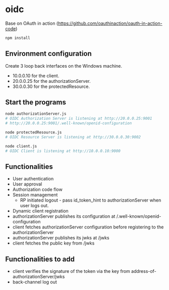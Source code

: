 # oidc

Base on OAuth in action (https://github.com/oauthinaction/oauth-in-action-code)

```sh
npm install
```

## Environment configuration

Create 3 loop back interfaces on the Windows machine.

* 10.0.0.10 for the client.
* 20.0.0.25 for the authorizationServer.
* 30.0.0.30 for the protectedResource.

## Start the programs

```sh
node authorizationServer.js
# OIDC Authorization Server is listening at http://20.0.0.25:9001
# http://20.0.0.25:9001/.well-known/openid-configuration

node protectedResource.js
# OIDC Resource Server is listening at http://30.0.0.30:9002

node client.js
# OIDC Client is listening at http://10.0.0.10:9000
```

## Functionalities

* User authentication
* User approval
* Authorization code flow
* Session management
  * RP initiated logout - pass id_token_hint to authorizationServer when user logs out.
* Dynamic client registration
* authorizationServer publishes its configuration at /.well-known/openid-configuration
* client fetches authorizationServer configuration before registering to the authorizationServer
* authorizationServer publishes its jwks at /jwks
* client fetches the public key from /jwks

## Functionalities to add

* client verifies the signature of the token via the key from address-of-authorizationServer/jwks
* back-channel log out
